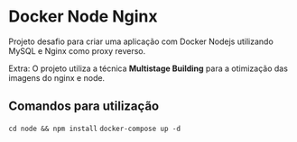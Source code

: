 # Docker Node Nginx

Projeto desafio para criar uma aplicação com Docker Nodejs utilizando MySQL e Nginx como proxy reverso.

Extra: O projeto utiliza a técnica __Multistage Building__ para a otimização das imagens do nginx e node.

## Comandos para utilização

```cd node && npm install```
```docker-compose up -d```
